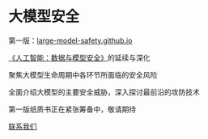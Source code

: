 # 大模型安全

第一版：[large-model-safety.github.io](https://large-model-safety.github.io/)

[《人工智能：数据与模型安全》](https://ai-data-model-safety.github.io/)的延续与深化

聚焦大模型生命周期中各环节所面临的安全风险

全面介绍大模型的主要安全威胁，深入探讨最前沿的攻防技术

第一版纸质书正在紧张筹备中，敬请期待

[联系我们](mailto:xingjunma@fudan.edu.cn)